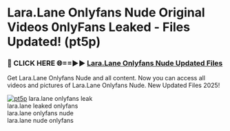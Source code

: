 # Lara.Lane Onlyfans Nude Original Videos 0nlyFans Leaked - Files Updated! (pt5p)

<h3>🔴 CLICK HERE 🌐==►► <a href="https://tinyurl.com/x26r9saj" rel="nofollow">Lara.Lane Onlyfans Nude Updated Files</a></h3>

Get Lara.Lane Onlyfans Nude and all content. Now you can access all videos and pictures of Lara.Lane Onlyfans Nude. New Updated Files 2025!

[![pt5p](https://i.imgur.com/LkgZPqh.gif)](https://tinyurl.com/x26r9saj)
lara.lane onlyfans leak<br>
lara.lane leaked onlyfans<br>
lara.lane onlyfans nude<br>
lara.lane nude onlyfans